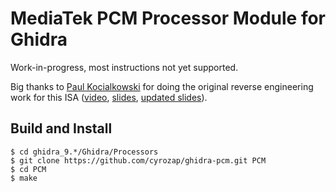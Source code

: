# MediaTek PCM Processor Module for Ghidra

Work-in-progress, most instructions not yet supported.

Big thanks to [Paul Kocialkowski][paulk] for doing the original reverse
engineering work for this ISA ([video][video], [slides][slides], [updated
slides][slides-updated]).

## Build and Install

```
$ cd ghidra_9.*/Ghidra/Processors
$ git clone https://github.com/cyrozap/ghidra-pcm.git PCM
$ cd PCM
$ make
```


[paulk]: https://paulk.fr/
[video]: https://www.youtube.com/watch?v=9rKxfo7Gkqo
[slides]: https://web.archive.org/web/20171030164527/https://ecc2017.coreboot.org/uploads/talk/presentation/30/reverse-engineering-mt8173-pcm-firmwares-isa-fully-free-boot-chain.pdf
[slides-updated]: https://paulk.fr/media/2018-thsf/2018-thsf-mt8173-pcm.pdf
